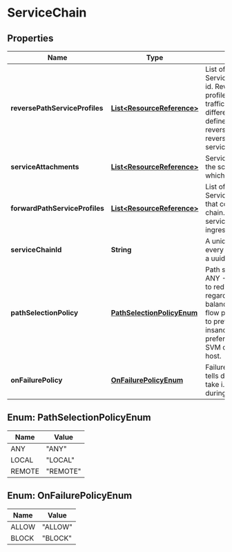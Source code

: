 # ServiceChain

## Properties
Name | Type | Description | Notes
------------ | ------------- | ------------- | -------------
**reversePathServiceProfiles** | [**List&lt;ResourceReference&gt;**](ResourceReference.md) | List of ServiceInsertionServiceProfiles id. Reverse path service profiles are applied to egress traffic and is optional. 2 different set of profiles can be defined for forward and reverse path. If not defined, the reverse of the forward path service profile is applied. |  [optional]
**serviceAttachments** | [**List&lt;ResourceReference&gt;**](ResourceReference.md) | Service attachment specifies the scope i.e Service plane at which the SVMs are deployed. | 
**forwardPathServiceProfiles** | [**List&lt;ResourceReference&gt;**](ResourceReference.md) | List of ServiceInsertionServiceProfiles that constitutes the the service chain. The forward path service profiles are applied to ingress traffic. | 
**serviceChainId** | **String** | A unique id generated for every service chain. This is not a uuid. |  [optional]
**pathSelectionPolicy** | [**PathSelectionPolicyEnum**](#PathSelectionPolicyEnum) | Path selection policy can be - ANY - Service Insertion is free to redirect to any service path regardless of any load balancing considerations or flow pinning. LOCAL - means to prefer local service insances. REMOTE - preference is to redirect to the SVM co-located on the same host. |  [optional]
**onFailurePolicy** | [**OnFailurePolicyEnum**](#OnFailurePolicyEnum) | Failure policy for the service tells datapath, the action to take i.e to allow or block traffic during failure scenarios. |  [optional]

<a name="PathSelectionPolicyEnum"></a>
## Enum: PathSelectionPolicyEnum
Name | Value
---- | -----
ANY | &quot;ANY&quot;
LOCAL | &quot;LOCAL&quot;
REMOTE | &quot;REMOTE&quot;

<a name="OnFailurePolicyEnum"></a>
## Enum: OnFailurePolicyEnum
Name | Value
---- | -----
ALLOW | &quot;ALLOW&quot;
BLOCK | &quot;BLOCK&quot;
